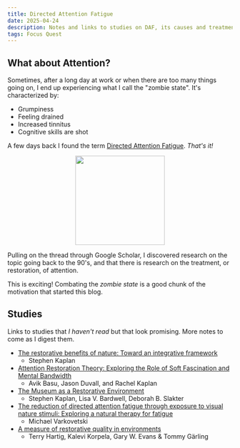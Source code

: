 ```yaml
---
title: Directed Attention Fatigue
date: 2025-04-24
description: Notes and links to studies on DAF, its causes and treatment
tags: Focus Quest
---
```


## What about Attention?

Sometimes, after a long day at work or when there are too many things going on, I end up experiencing what I call the "zombie state". It's characterized by:

- Grumpiness
- Feeling drained
- Increased tinnitus
- Cognitive skills are shot

A few days back I found the term [Directed Attention Fatigue](https://en.wikipedia.org/wiki/Directed_attention_fatigue). *That's it!*

<img src="https://media0.giphy.com/media/v1.Y2lkPTc5MGI3NjExYzI1Y25rNXhhZHlmcXh0eHYyaTVwbm96NXZqNnJkdmJ5b3dlZ3NmaiZlcD12MV9pbnRlcm5hbF9naWZfYnlfaWQmY3Q9Zw/kd9BlRovbPOykLBMqX/giphy.gif" width="200" height="200" style="display: block; margin: 0 auto;">

Pulling on the thread through Google Scholar, I discovered research on the topic going back to the 90's, and that there is research on the treatment, or restoration, of attention.

This is exciting! Combating the *zombie state* is a good chunk of the motivation that started this blog.

## Studies

Links to studies that *I haven't read* but that look promising. More notes to come as I digest them.

- [The restorative benefits of nature: Toward an integrative framework](https://www.sciencedirect.com/science/article/abs/pii/0272494495900012)
	- Stephen Kaplan
- [Attention Restoration Theory: Exploring the Role of Soft Fascination and Mental Bandwidth](https://journals.sagepub.com/doi/abs/10.1177/0013916518774400)
	- Avik Basu, Jason Duvall, and Rachel Kaplan
- [The Museum as a Restorative Environment](https://journals.sagepub.com/doi/abs/10.1177/0013916593256004)
	- Stephen Kaplan, Lisa V. Bardwell, Deborah B. Slakter
- [The reduction of directed attention fatigue through exposure to visual nature stimuli: Exploring a natural therapy for fatigue](https://journal.lib.uoguelph.ca/index.php/surg/article/view/3057)
	- Michael Varkovetski
- [A measure of restorative quality in environments](https://www.tandfonline.com/doi/abs/10.1080/02815739708730435)
	- Terry Hartig, Kalevi Korpela, Gary W. Evans &amp; Tommy Gärling
